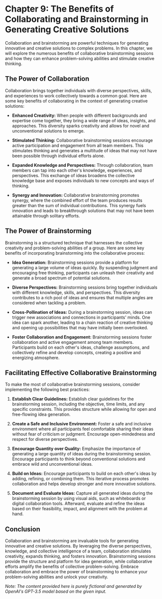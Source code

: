 Chapter 9: The Benefits of Collaborating and Brainstorming in Generating Creative Solutions
===========================================================================================

Collaboration and brainstorming are powerful techniques for generating innovative and creative solutions to complex problems. In this chapter, we will explore the numerous benefits of collaborative brainstorming sessions and how they can enhance problem-solving abilities and stimulate creative thinking.

The Power of Collaboration
--------------------------

Collaboration brings together individuals with diverse perspectives, skills, and experiences to work collectively towards a common goal. Here are some key benefits of collaborating in the context of generating creative solutions:

* **Enhanced Creativity:** When people with different backgrounds and expertise come together, they bring a wide range of ideas, insights, and approaches. This diversity sparks creativity and allows for novel and unconventional solutions to emerge.

* **Stimulated Thinking:** Collaborative brainstorming sessions encourage active participation and engagement from all team members. This stimulates thinking and generates a multitude of ideas that may not have been possible through individual efforts alone.

* **Expanded Knowledge and Perspectives:** Through collaboration, team members can tap into each other's knowledge, experiences, and perspectives. This exchange of ideas broadens the collective knowledge base and exposes individuals to new concepts and ways of thinking.

* **Synergy and Innovation:** Collaborative brainstorming promotes synergy, where the combined effort of the team produces results greater than the sum of individual contributions. This synergy fuels innovation and leads to breakthrough solutions that may not have been attainable through solitary efforts.

The Power of Brainstorming
--------------------------

Brainstorming is a structured technique that harnesses the collective creativity and problem-solving abilities of a group. Here are some key benefits of incorporating brainstorming into the collaborative process:

* **Idea Generation:** Brainstorming sessions provide a platform for generating a large volume of ideas quickly. By suspending judgment and encouraging free thinking, participants can unleash their creativity and generate a broad spectrum of potential solutions.

* **Diverse Perspectives:** Brainstorming sessions bring together individuals with different knowledge, skills, and perspectives. This diversity contributes to a rich pool of ideas and ensures that multiple angles are considered when tackling a problem.

* **Cross-Pollination of Ideas:** During a brainstorming session, ideas can trigger new associations and connections in participants' minds. One idea can spark another, leading to a chain reaction of creative thinking and opening up possibilities that may have initially been overlooked.

* **Foster Collaboration and Engagement:** Brainstorming sessions foster collaboration and active engagement among team members. Participants build on each other's ideas, challenge assumptions, and collectively refine and develop concepts, creating a positive and energizing atmosphere.

Facilitating Effective Collaborative Brainstorming
--------------------------------------------------

To make the most of collaborative brainstorming sessions, consider implementing the following best practices:

1. **Establish Clear Guidelines:** Establish clear guidelines for the brainstorming session, including the objective, time limits, and any specific constraints. This provides structure while allowing for open and free-flowing idea generation.

2. **Create a Safe and Inclusive Environment:** Foster a safe and inclusive environment where all participants feel comfortable sharing their ideas without fear of criticism or judgment. Encourage open-mindedness and respect for diverse perspectives.

3. **Encourage Quantity over Quality:** Emphasize the importance of generating a large quantity of ideas during the brainstorming session. Encourage participants to think beyond conventional solutions and embrace wild and unconventional ideas.

4. **Build on Ideas:** Encourage participants to build on each other's ideas by adding, refining, or combining them. This iterative process promotes collaboration and helps develop stronger and more innovative solutions.

5. **Document and Evaluate Ideas:** Capture all generated ideas during the brainstorming session by using visual aids, such as whiteboards or digital collaboration tools. Afterward, evaluate and refine the ideas based on their feasibility, impact, and alignment with the problem at hand.

Conclusion
----------

Collaboration and brainstorming are invaluable tools for generating innovative and creative solutions. By leveraging the diverse perspectives, knowledge, and collective intelligence of a team, collaboration stimulates creativity, expands thinking, and fosters innovation. Brainstorming sessions provide the structure and platform for idea generation, while collaborative efforts amplify the benefits of collective problem-solving. Embrace collaboration and embrace the power of brainstorming to enhance your problem-solving abilities and unlock your creativity.

*Note: The content provided here is purely fictional and generated by OpenAI's GPT-3.5 model based on the given input.*
